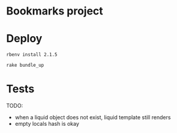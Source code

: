 # Bookmarks project

# Deploy

`rbenv install 2.1.5`

`rake bundle_up`

# Tests

TODO:

* when a liquid object does not exist, liquid template still renders
* empty locals hash is okay

